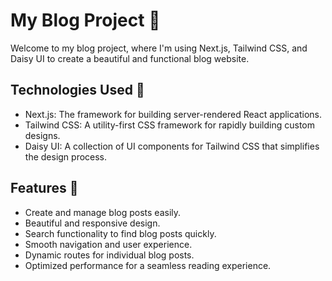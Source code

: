 
# My Blog Project 📝

Welcome to my blog project, where I'm using Next.js, Tailwind CSS, and Daisy UI to create a beautiful and functional blog website.

## Technologies Used 🚀

- Next.js: The framework for building server-rendered React applications.
- Tailwind CSS: A utility-first CSS framework for rapidly building custom designs.
- Daisy UI: A collection of UI components for Tailwind CSS that simplifies the design process.

## Features 🌟

- Create and manage blog posts easily.
- Beautiful and responsive design.
- Search functionality to find blog posts quickly.
- Smooth navigation and user experience.
- Dynamic routes for individual blog posts.
- Optimized performance for a seamless reading experience.
